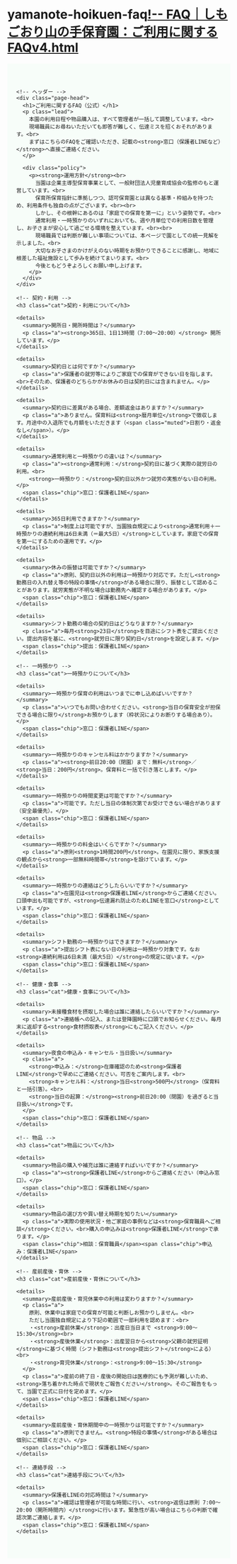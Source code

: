 # yamanote-hoikuen-faq[!-- FAQ｜しもごおり山の手保育園：ご利用に関するFAQv4.html](https://github.com/user-attachments/files/22014282/--.FAQ.FAQv4.html)
<!-- FAQ｜しもごおり山の手保育園：ご利用に関するFAQ（公式サブページ） -->
<section id="faq-usage" lang="ja">
  <style>
    :root{
      --brand-green:#009844;   /* 園カラーのグリーン */
      --brand-yellow:#ffd93b;  /* アクセントの黄色 */
      --brand-ink:#1a1a1a;     /* 本文文字色 */
      --brand-muted:#555;      /* 補足文字色 */
      --surface:#ffffff;       /* 白背景 */
      --surface-alt:#f7fdf9;   /* ページ下地の淡グリーン */
      --border:#e3e8f0;
      --chip-bg:#eef8f1;
      --chip-ink:#134e2a;
    }
    #faq-usage{font-family:"Noto Sans JP",system-ui,-apple-system,"Segoe UI",Roboto,sans-serif;background:var(--surface-alt);padding:40px 20px}
    #faq-usage .container{max-width:960px;margin:auto;color:var(--brand-ink)}
    #faq-usage .page-head{background:var(--surface);border-radius:18px;padding:24px;border:2px solid var(--brand-green);box-shadow:0 3px 8px rgba(0,0,0,0.05);margin-bottom:24px}
    #faq-usage h1{font-size:1.7rem;margin:0 0 10px;color:var(--brand-green);border-bottom:3px solid var(--brand-yellow);display:inline-block;padding-bottom:3px;letter-spacing:.02em}
    #faq-usage p.lead{font-size:1.05rem;line-height:1.8;margin:0 0 12px}
    #faq-usage .policy{background:#f6fbf8;border-left:6px solid var(--brand-green);padding:16px 18px;margin-top:18px;border-radius:12px}
    #faq-usage .policy strong{color:var(--brand-green)}
    #faq-usage h3.cat{font-size:1.2rem;margin:30px 0 14px;color:var(--brand-green);border-bottom:2px solid var(--brand-yellow);padding-bottom:4px}
    #faq-usage details{border:1px solid var(--border);border-radius:12px;padding:12px 14px;margin:12px 0;background:var(--surface);transition:border-color .2s,background .2s}
    #faq-usage details[open]{border-color:#c9d7ee;background:#fbfdff}
    #faq-usage details summary{cursor:pointer;font-weight:700;list-style:none}
    #faq-usage details summary::-webkit-details-marker{display:none}
    #faq-usage .a{margin:8px 0 4px}
    #faq-usage .muted{color:var(--brand-muted)}
    #faq-usage .chip{display:inline-block;font-size:.78rem;border:1px solid #bfe5c9;padding:2px 8px;border-radius:999px;margin:6px 6px 0 0;background:var(--chip-bg);color:var(--chip-ink)}
  </style>

  <div class="container">

    <!-- ヘッダー -->
    <div class="page-head">
      <h1>ご利用に関するFAQ（公式）</h1>
      <p class="lead">
        本園の利用日程や物品購入は、すべて管理者が一括して調整しています。<br>
        現場職員にお尋ねいただいても即答が難しく、伝達ミスを招くおそれがあります。<br>
        まずはこちらのFAQをご確認いただき、記載の<strong>窓口（保護者LINEなど）</strong>へ直接ご連絡ください。
      </p>

      <div class="policy">
        <p><strong>運用方針</strong><br>
          当園は企業主導型保育事業として、一般財団法人児童育成協会の監修のもと運営しています。<br>
          保育所保育指針に準拠しつつ、認可保育園とは異なる基準・枠組みを持つため、利用条件も独自の点がございます。<br><br>
          しかし、その根幹にあるのは「家庭での保育を第一に」という姿勢です。<br>
          通常利用・一時預かりのいずれにおいても、週や月単位での利用日数を管理し、お子さまが安心して過ごせる環境を整えています。<br><br>
          現場職員では判断が難しい事項については、本ページで園としての統一見解を示しました。<br>
          大切なお子さまのかけがえのない時期をお預かりできることに感謝し、地域に根差した福祉施設として歩みを続けてまいります。<br>
          今後ともどうぞよろしくお願い申し上げます。
        </p>
      </div>
    </div>

    <!-- 契約・利用 -->
    <h3 class="cat">契約・利用について</h3>

    <details>
      <summary>開所日・開所時間は？</summary>
      <p class="a"><strong>365日、1日13時間（7:00〜20:00）</strong> 開所しています。</p>
    </details>

    <details>
      <summary>契約日とは何ですか？</summary>
      <p class="a">保護者の就労等によりご家庭での保育ができない日を指します。<br>そのため、保護者のどちらかがお休みの日は契約日には含まれません。</p>
    </details>

    <details>
      <summary>契約日に差異がある場合、差額返金はありますか？</summary>
      <p class="a">ありません。保育料は<strong>暦月単位</strong>で徴収します。月途中の入退所でも月額をいただきます（<span class="muted">日割り・返金なし</span>）。</p>
    </details>

    <details>
      <summary>通常利用と一時預かりの違いは？</summary>
      <p class="a"><strong>通常利用：</strong>契約日に基づく実際の就労日の利用。<br>
        <strong>一時預かり：</strong>契約日以外かつ就労の実態がない日の利用。</p>
      <span class="chip">窓口：保護者LINE</span>
    </details>

    <details>
      <summary>365日利用できますか？</summary>
      <p class="a">制度上は可能ですが、当園独自規定により<strong>通常利用＋一時預かりの連続利用は6日未満（＝最大5日）</strong>としています。家庭での保育を第一にするための運用です。</p>
    </details>

    <details>
      <summary>休みの振替は可能ですか？</summary>
      <p class="a">原則、契約日以外の利用は一時預かり対応です。ただし<strong>勤務日の入れ替え等の特段の事情</strong>がある場合に限り、振替として認めることがあります。就労実態が不明な場合は勤務先へ確認する場合があります。</p>
      <span class="chip">窓口：保護者LINE</span>
    </details>

    <details>
      <summary>シフト勤務の場合の契約日はどうなりますか？</summary>
      <p class="a">毎月<strong>23日</strong>を目途にシフト表をご提出ください。提出内容を基に、<strong>就労日に限り契約日</strong>を設定します。</p>
      <span class="chip">提出：保護者LINE</span>
    </details>

    <!-- 一時預かり -->
    <h3 class="cat">一時預かりについて</h3>

    <details>
      <summary>一時預かり保育の利用はいつまでに申し込めばいいですか？</summary>
      <p class="a">いつでもお問い合わせください。<strong>当日の保育安全が担保できる場合に限り</strong>お預かりします（枠状況によりお断りする場合あり）。</p>
      <span class="chip">窓口：保護者LINE</span>
    </details>

    <details>
      <summary>一時預かりのキャンセル料はかかりますか？</summary>
      <p class="a"><strong>前日20:00（閉園）まで：無料</strong>／<strong>当日：200円</strong>。保育料と一括で引き落とします。</p>
    </details>

    <details>
      <summary>一時預かりの時間変更は可能ですか？</summary>
      <p class="a">可能です。ただし当日の体制次第でお受けできない場合があります（安全最優先）。</p>
      <span class="chip">窓口：保護者LINE</span>
    </details>

    <details>
      <summary>一時預かりの料金はいくらですか？</summary>
      <p class="a">原則<strong>1時間200円</strong>。在園児に限り、家族支援の観点から<strong>一部無料時間帯</strong>を設けています。</p>
    </details>

    <details>
      <summary>一時預かりの連絡はどうしたらいいですか？</summary>
      <p class="a">在園児は<strong>保護者LINE</strong>からご連絡ください。口頭申出も可能ですが、<strong>伝達漏れ防止のためLINEを窓口</strong>としています。</p>
      <span class="chip">窓口：保護者LINE</span>
    </details>

    <details>
      <summary>シフト勤務の一時預かりはできますか？</summary>
      <p class="a">提出シフト表にない日の利用は一時預かり対象です。なお<strong>連続利用は6日未満（最大5日）</strong>の規定に従います。</p>
      <span class="chip">窓口：保護者LINE</span>
    </details>

    <!-- 健康・食事 -->
    <h3 class="cat">健康・食事について</h3>

    <details>
      <summary>未接種食材を摂取した場合は誰に連絡したらいいですか？</summary>
      <p class="a">連絡帳への記入、または登降園時に口頭でお知らせください。毎月末に返却する<strong>食材摂取表</strong>にもご記入ください。</p>
    </details>

    <details>
      <summary>夜食の申込み・キャンセル・当日扱い</summary>
      <p class="a">
        <strong>申込み：</strong>在庫確認のため<strong>保護者LINE</strong>で早めにご連絡ください。可否をご案内します。<br>
        <strong>キャンセル料：</strong>当日<strong>500円</strong>（保育料と一括引落）。<br>
        <strong>当日の起算：</strong><strong>前日20:00（閉園）を過ぎると当日扱い</strong>です。
      </p>
      <span class="chip">窓口：保護者LINE</span>
    </details>

    <!-- 物品 -->
    <h3 class="cat">物品について</h3>

    <details>
      <summary>物品の購入や補充は誰に連絡すればいいですか？</summary>
      <p class="a"><strong>保護者LINE</strong>からご連絡ください（申込み窓口）。</p>
      <span class="chip">窓口：保護者LINE</span>
    </details>

    <details>
      <summary>物品の選び方や買い替え時期を知りたい</summary>
      <p class="a">実際の使用状況・他ご家庭の事例などは<strong>保育職員へご相談</strong>ください。<br>購入の申込みは<strong>保護者LINE</strong>で承ります。</p>
      <span class="chip">相談：保育職員</span><span class="chip">申込み：保護者LINE</span>
    </details>

    <!-- 産前産後・育休 -->
    <h3 class="cat">産前産後・育休について</h3>

    <details>
      <summary>産前産後・育児休業中の利用は変わりますか？</summary>
      <p class="a">
        原則、休業中は家庭での保育が可能と判断しお預かりしません。<br>
        ただし当園独自規定により下記の範囲で一部利用を認めます：<br>
        ・<strong>産前休業</strong>：出産日当日まで <strong>9:00〜15:30</strong><br>
        ・<strong>産後休業</strong>：出産翌日から<strong>父親の就労証明</strong>に基づく時間（シフト勤務は<strong>提出シフト</strong>による）<br>
        ・<strong>育児休業</strong>：<strong>9:00〜15:30</strong>
      </p>
      <p class="a">産前の終了日・産後の開始日は医療的にも予測が難しいため、<strong>落ち着かれた時点で現状をご報告ください</strong>。そのご報告をもって、当園で正式に日付を定めます。</p>
      <span class="chip">窓口：保護者LINE</span>
    </details>

    <details>
      <summary>産前産後・育休期間中の一時預かりは可能ですか？</summary>
      <p class="a">原則できません。<strong>特段の事情</strong>がある場合は個別にご相談ください。</p>
      <span class="chip">窓口：保護者LINE</span>
    </details>

    <!-- 連絡手段 -->
    <h3 class="cat">連絡手段について</h3>

    <details>
      <summary>保護者LINEの対応時間は？</summary>
      <p class="a">確認は管理者が可能な時間に行い、<strong>返信は原則 7:00〜20:00（開所時間内）</strong>に行います。緊急性が高い場合はこちらの判断で確認次第ご連絡します。</p>
      <span class="chip">窓口：保護者LINE</span>
    </details>

  </div>
</section>
